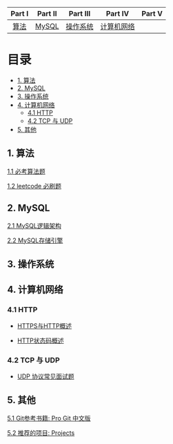 | Part Ⅰ | Part Ⅱ | Part Ⅲ | Part Ⅳ | Part Ⅴ | 
| :--------: | :---------: | :---------: | :---------: | :---------: | 
|[算法](./Algorithms) | [MySQL](./MySQL)|[操作系统](./.)|[计算机网络](./Network)

# 目录
<!-- toc -->
* [1. 算法](#1-算法) 
* [2. MySQL](#2-MySQL)
* [3. 操作系统](#3-操作系统)
* [4. 计算机网络](#4-计算机网络)
  * [4.1 HTTP](#41-HTTP)
  * [4.2 TCP 与 UDP](#42-TCP-与-UDP)
* [5. 其他](#5-其他)
<!-- end -->

## 1. 算法
[1.1 必考算法题](./Algorithms)  

[1.2 leetcode 必刷题](./Algorithms/LeetCode/)

## 2. MySQL
[2.1 MySQL逻辑架构](./MySQL/mysql_arch.md)  

[2.2 MySQL存储引擎](./MySQL/mysql_engine.md)
## 3. 操作系统

## 4. 计算机网络
### 4.1 HTTP
- [HTTPS与HTTP概述](./code/HTTPS与HTTP.md)

- [HTTP状态码概述](./code/StatusCode.md)
### 4.2 TCP 与 UDP
- [UDP 协议常见面试题](./code/UDP.md)

## 5. 其他
[5.1 Git参考书籍: Pro Git 中文版](http://iissnan.com/progit/)    

[5.2 推荐的项目: Projects](./Projects.md)


